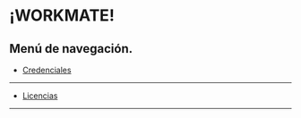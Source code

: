 # ¡WORKMATE!

## Menú de navegación.

- [Credenciales](./credenciales.md)
---
- [Licencias](./licencias.md)
---


